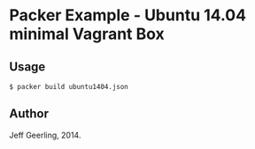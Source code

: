 # Packer Example - Ubuntu 14.04 minimal Vagrant Box

## Usage

    $ packer build ubuntu1404.json

## Author

Jeff Geerling, 2014.
